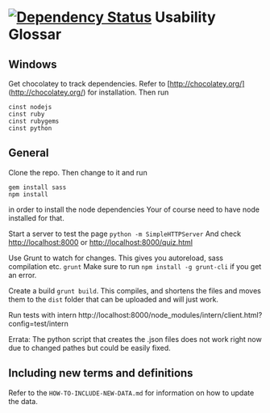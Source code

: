 [![Dependency Status](https://www.versioneye.com/user/projects/54f42894dd0a36d180000061/badge.svg?style=flat)](https://www.versioneye.com/user/projects/54f42894dd0a36d180000061)
Usability Glossar
=======

Windows
-------
Get chocolatey to track dependencies.
Refer to [http://chocolatey.org/] (http://chocolatey.org/) for installation.
Then run
```
cinst nodejs
cinst ruby
cinst rubygems
cinst python
```


General
-------

Clone the repo. Then change to it and run
```
gem install sass 
npm install
```
in order to install the node dependencies
Your of course need to have node installed for that.

Start a server to test the page
``` python -m SimpleHTTPServer ```
And check [http://localhost:8000](http://localhost:8000) or [http://localhost:8000/quiz.html](http://localhost:8000/quiz.html)

Use Grunt to watch for changes. This gives you autoreload, sass compilation etc.
``` grunt ```
Make sure to run ```npm install -g grunt-cli``` if you get an error.

Create a build
``` grunt build ```. This compiles, and shortens the files and moves them to the ```dist``` folder that can be uploaded and will just work.

Run tests with intern
http://localhost:8000/node_modules/intern/client.html?config=test/intern

Errata: The python script that creates the .json files does not work right now due to changed pathes but could be easily fixed.

Including new terms and definitions
---------------------------------
Refer to the `HOW-TO-INCLUDE-NEW-DATA.md` for information on how to update the data.
